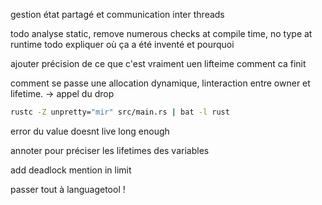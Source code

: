 gestion état partagé et communication inter threads

todo analyse static, remove numerous checks at compile time, no type at runtime
todo expliquer où ça a été inventé et pourquoi

ajouter précision de ce que c'est vraiment uen lifteime comment ca finit

comment se passe une allocation dynamique, linteraction entre owner et lifetime. -> appel du drop
```sh
rustc -Z unpretty="mir" src/main.rs | bat -l rust
```


error du value doesnt live long enough

annoter pour préciser les lifetimes des variables

add deadlock mention in limit

passer tout à languagetool !
